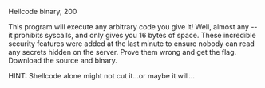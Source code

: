Hellcode
binary, 200

This program will execute any arbitrary code you give it! Well, almost any -- it prohibits syscalls, and only gives you 16 bytes of space. These incredible security features were added at the last minute to ensure nobody can read any secrets hidden on the server. Prove them wrong and get the flag. Download the source and binary.

HINT:
Shellcode alone might not cut it...or maybe it will...

